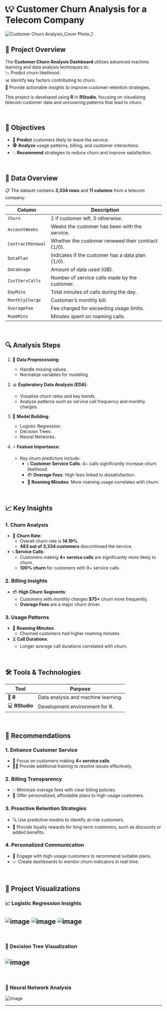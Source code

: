 # 📞💡 Customer Churn Analysis for a Telecom Company  

![Customer Churn Analysis_Cover Photo_1]([https://github.com/user-attachments/assets/d3317168-12e6-46ef-adb3-fdbce75f9f92](https://github.com/KaustubhD15/Customer-Churn-Analysis/blob/main/Customer%20churn%20analysis%20image.webp))


## 🌟 **Project Overview**  
The **Customer Churn Analysis Dashboard** utilizes advanced machine learning and data analysis techniques to:  
📉 Predict churn likelihood.  
📊 Identify key factors contributing to churn.  
🔑 Provide actionable insights to improve customer retention strategies.  

This project is developed using **R** in **RStudio**, focusing on visualizing telecom customer data and uncovering patterns that lead to churn.

<br>

## 🎯 **Objectives**  
- 🧠 **Predict** customers likely to leave the service.  
- 🕵️ **Analyze** usage patterns, billing, and customer interactions.  
- 💡 **Recommend** strategies to reduce churn and improve satisfaction.  

<br>

## 📂 **Data Overview**  
📋 The dataset contains **3,334 rows** and **11 columns** from a telecom company:  

| **Column**           | **Description**                                   |
|-----------------------|---------------------------------------------------|
| `Churn`              | 1 if customer left, 0 otherwise.                  |
| `AccountWeeks`       | Weeks the customer has been with the service.     |
| `ContractRenewal`    | Whether the customer renewed their contract (1/0).|
| `DataPlan`           | Indicates if the customer has a data plan (1/0).  |
| `DataUsage`          | Amount of data used (GB).                         |
| `CustServCalls`      | Number of service calls made by the customer.     |
| `DayMins`            | Total minutes of calls during the day.            |
| `MonthlyCharge`      | Customer’s monthly bill.                          |
| `OverageFee`         | Fee charged for exceeding usage limits.           |
| `RoamMins`           | Minutes spent on roaming calls.                   |

<br>

## 🔍 **Analysis Steps**  
1. 🧹 **Data Preprocessing**:  
   - Handle missing values.  
   - Normalize variables for modeling.  

2. 📊 **Exploratory Data Analysis (EDA)**:  
   - Visualize churn rates and key trends.  
   - Analyze patterns such as service call frequency and monthly charges.  

3. 🤖 **Model Building**:  
   - Logistic Regression.  
   - Decision Trees.  
   - Neural Networks.  

4. ⭐ **Feature Importance**:  
   - Key churn predictors include:  
     - 📞 **Customer Service Calls**: 4+ calls significantly increase churn likelihood.  
     - 💳 **Overage Fees**: High fees linked to dissatisfaction.  
     - 📶 **Roaming Minutes**: More roaming usage correlates with churn.  

<br>

## 📈 **Key Insights**  

### **1. Churn Analysis**  
- 🚨 **Churn Rate**:  
  - Overall churn rate is **14.19%**.  
  - **483 out of 3,334 customers** discontinued the service.  
- 📞 **Service Calls**:  
  - Customers making **4+ service calls** are significantly more likely to churn.  
  - **100% churn** for customers with 9+ service calls.  



### **2. Billing Insights**  
- 💳 **High Churn Segments**:  
  - Customers with monthly charges **$75+** churn more frequently.  
  - **Overage Fees** are a major churn driver.  



### **3. Usage Patterns**  
- 📶 **Roaming Minutes**:  
  - Churned customers had higher roaming minutes.  
- ⏳ **Call Durations**:  
  - Longer average call durations correlated with churn.  

<br>

## 🛠️ **Tools & Technologies**  
| **Tool**   | **Purpose**                           |
|------------|---------------------------------------|
| 🎯 **R**   | Data analysis and machine learning.   |
| 💻 **RStudio** | Development environment for R.     |

<br>

## 🌟 **Recommendations**  

### 1. **Enhance Customer Service**  
- 🚀 Focus on customers making **4+ service calls**.  
- 👩‍💻 Provide additional training to resolve issues effectively.  



### 2. **Billing Transparency**  
- 💡 Minimize overage fees with clear billing policies.  
- 🎁 Offer personalized, affordable plans to high-usage customers.  



### 3. **Proactive Retention Strategies**  
- 🔍 Use predictive models to identify at-risk customers.  
- 🎉 Provide loyalty rewards for long-term customers, such as discounts or added benefits.  



### 4. **Personalized Communication**  
- 📢 Engage with high-usage customers to recommend suitable plans.  
- 📈 Create dashboards to monitor churn indicators in real time.  

<br>

## 📸 **Project Visualizations**  

### 📈 **Logistic Regression Insights**  
![image](https://github.com/user-attachments/assets/bb2cbbdb-ed71-4b68-bf4f-12d42f339334)
![image](https://github.com/user-attachments/assets/a46e1141-1482-4cc3-8c38-7989d001e4f8)
![image](https://github.com/user-attachments/assets/e5615ba6-1ebb-45b6-9e67-188965ec19fd)
---

<br>

### 🌲 **Decision Tree Visualization**  
![image](https://github.com/user-attachments/assets/f0b55af8-f6dd-40b0-b076-2d9be28d9904)
---

<br>

### 🧠 **Neural Network Analysis**  
![image](https://github.com/user-attachments/assets/71928b46-8d02-443e-9eb5-de2aa3b181c1)

---

<br>

